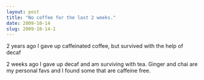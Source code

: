 ```yaml
---
layout: post
title: "No coffee for the last 2 weeks."
date: 2009-10-14
slug: 2009-10-14-1
---
```


2 years ago I gave up caffeinated coffee, but survived with the help of decaf

2 weeks ago I gave up decaf and am surviving with tea.  Ginger and chai are my personal favs and I found some that are caffeine free. 


